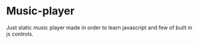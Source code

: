 # Music-player
Just static music player made in order to learn javascript and few of built in js controls.
